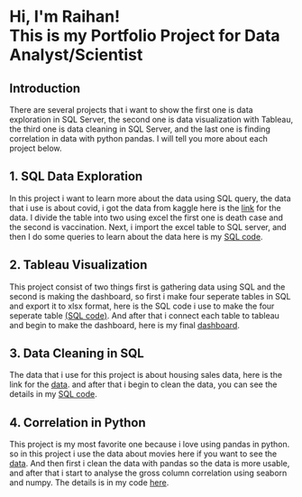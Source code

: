 <h1>Hi, I'm Raihan! <br/>This is my Portfolio Project for Data Analyst/Scientist</h1>

<h2>Introduction</h2>

There are several projects that i want to show the first one is data exploration in SQL Server, the second one is data visualization with Tableau, the third one is data cleaning in SQL Server, and the last one is finding correlation in data with python pandas. I will tell you more about each project below.

<h2>1. SQL Data Exploration</h2>

In this project i want to learn more about the data using SQL query, the data that i use is about covid, i got the data from kaggle here is the <a href="https://ourworldindata.org/covid-deaths">link</a> for the data. I divide the table into two using excel the first one is death case and the second is vaccination. Next, i import the excel table to SQL server, and then I do some queries to learn about the data here is my <a href="https://github.com/Raihanp02/DataAnalysis-Project/blob/main/SQLQuery1.sql">SQL code</a>.

<h2>2. Tableau Visualization</h2>

This project consist of two things first is gathering data using SQL and the second is making the dashboard, so first i make four seperate tables in SQL and export it to xlsx format, here is the SQL code i use to make the four seperate table <a href="https://github.com/Raihanp02/DataAnalysis-Project/blob/main/SQLQuery1.sql">(SQL code)</a>. And after that i connect each table to tableau and begin to make the dashboard, here is my final <a href="https://public.tableau.com/app/profile/raihan.pahlevi/viz/DataAnalysis_dashboard/Dashboard1">dashboard</a>. 

<h2>3. Data Cleaning in SQL</h2>

The data that i use for this project is about housing sales data, here is the link for the <a href="https://github.com/Raihanp02/DataAnalysis-Project/blob/main/exceldata/Nashville%20Housing%20Data%20for%20Data%20Cleaning.xlsx">data</a>. and after that i begin to clean the data, you can see the details in my <a href="https://github.com/Raihanp02/DataAnalysis-Project/blob/main/SQLdatacleaning.sql">SQL code</a>.

<h2>4. Correlation in Python</h2>

This project is my most favorite one because i love using pandas in python. so in this project i use the data about movies here if you want to see the <a href="https://github.com/Raihanp02/DataAnalysis-Project/blob/main/exceldata/movies.csv">data</a>. And then first i clean the data with pandas so the data is more usable, and after that i start to analyse the gross column correlation using seaborn and numpy. The details is in my code <a href="https://github.com/Raihanp02/DataAnalysis-Project/blob/main/pythoncode.ipynb">here</a>.

